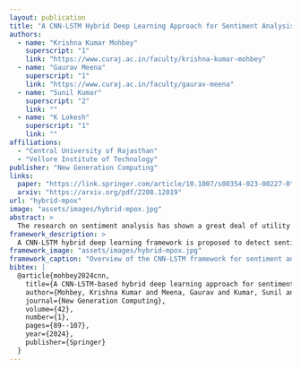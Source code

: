 ```yaml
---
layout: publication
title: "A CNN-LSTM Hybrid Deep Learning Approach for Sentiment Analysis on Monkeypox Tweets"
authors:
  - name: "Krishna Kumar Mohbey"
    superscript: "1"
    link: "https://www.curaj.ac.in/faculty/krishna-kumar-mohbey"
  - name: "Gaurav Meena"
    superscript: "1"
    link: "https://www.curaj.ac.in/faculty/gaurav-meena"
  - name: "Sunil Kumar"
    superscript: "2"
    link: ""
  - name: "K Lokesh"
    superscript: "1"
    link: ""
affiliations:
  - "Central University of Rajasthan"
  - "Vellore Institute of Technology"
publisher: "New Generation Computing"
links:
  paper: "https://link.springer.com/article/10.1007/s00354-023-00227-0"
  arxiv: "https://arxiv.org/pdf/2208.12019"
url: "hybrid-mpox"
image: "assets/images/hybrid-mpox.jpg"
abstract: >
  The research on sentiment analysis has shown a great deal of utility in the field of public health, specifically in the investigation of infectious illnesses. As the world begins to recuperate from the devastating effects of the COVID-19 pandemic, there is a growing concern that a different pandemic, known as Monkeypox, may strike the world once more. The contagious illness known as Monkeypox has been documented in over 73 countries worldwide. This unexpected epidemic has become a significant cause of anxiety for many people and health authorities. Various social media platforms have presented various perspectives regarding the monkeypox epidemic. Our goal is to research how the public feels about the recent Monkeypox epidemic to assist policymakers in developing a deeper comprehension of how the public views the illness. This research uses a CNN-LSTM-based hybrid architecture to ascertain people’s feelings regarding Monkeypox disease. A series of experiments were conducted on an open-access dataset of tweets related to the Monkeypox. The tweets undergo various pre-processing, global vectorization, and one-hot encoding techniques. According to the findings of our experiments, the hybrid model provided better accuracy, which was approximately 91%. In addition, the findings are validated by contrasting them with more conventional machine learning techniques. The outcomes of this investigation contribute to a general population that has a greater awareness of the Monkeypox infection.
framework_description: >
  A CNN-LSTM hybrid deep learning framework is proposed to detect sentiment polarities in Monkeypox-related tweets, providing enhanced insights for public health analysis and awareness.
framework_image: "assets/images/hybrid-mpox.jpg"
framework_caption: "Overview of the CNN-LSTM framework for sentiment analysis on Monkeypox tweets."
bibtex: |
  @article{mohbey2024cnn,
    title={A CNN-LSTM-based hybrid deep learning approach for sentiment analysis on Monkeypox tweets},
    author={Mohbey, Krishna Kumar and Meena, Gaurav and Kumar, Sunil and Lokesh, K},
    journal={New Generation Computing},
    volume={42},
    number={1},
    pages={89--107},
    year={2024},
    publisher={Springer}
  }
---
```

